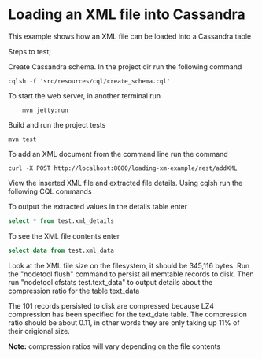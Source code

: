 # Loading an XML file into Cassandra

This example shows how an XML file can be loaded into a Cassandra table 

Steps to test;

Create Cassandra schema. In the project dir run the following command

  ```
  cqlsh -f 'src/resources/cql/create_schema.cql'
  ```

To start the web server, in another terminal run 

```
	mvn jetty:run
```

Build and run the project tests

  ```
  mvn test
  ```

To add an XML document from the command line run the command

  ```
  curl -X POST http://localhost:8080/loading-xm-example/rest/addXML
  ```

View the inserted XML file and extracted file details. Using cqlsh run the following CQL commands
  
To output the extracted values in the details table enter

  ```sql
  select * from test.xml_details
  ```
To see the XML file contents enter
  
  ```sql 
  select data from test.xml_data
  ```
    
Look at the XML file size on the filesystem, it should be 345,116 bytes. Run the "nodetool flush" command 
to persist all memtable records to disk. Then run "nodetool cfstats test.text_data" to output details about 
the compression ratio for the table text_data
   
The 101 records persisted to disk are compressed because LZ4 compression has been specified
for the text_date table. The compression ratio should be about 0.11, in other words they are only taking
up 11% of their origional size.
   
**Note:** compression ratios will vary depending on the file contents


